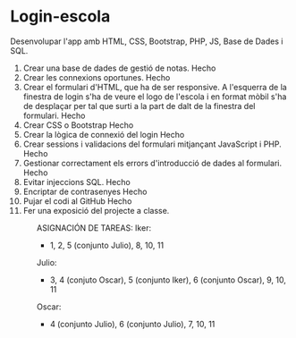 # Login-escola
Desenvolupar l'app amb HTML, CSS, Bootstrap, PHP, JS, Base de Dades i SQL.

<ol>
    <li>Crear una base de dades de gestió de notas. Hecho</li> 
    <li>Crear les connexions oportunes. Hecho</li> 
    <li>Crear el formulari d'HTML, que ha de ser responsive. A l'esquerra de la finestra de login s'ha de veure el logo de l'escola i en format mòbil s'ha de desplaçar per tal que surti a la part de dalt de la finestra del formulari. Hecho</li>
    <li>Crear CSS o Bootstrap Hecho</li>
    <li>Crear la lògica de connexió del login Hecho</li> 
    <li>Crear sessions i validacions del formulari mitjançant JavaScript i PHP. Hecho</li>
    <li>Gestionar correctament els errors d'introducció de dades al formulari. Hecho</li>
    <li>Evitar injeccions SQL. Hecho</li>
    <li>Encriptar de contrasenyes Hecho</li>
    <li>Pujar el codi al GitHub Hecho</li>
    <li>Fer una exposició del projecte a classe.</li>
<ol>

ASIGNACIÓN DE TAREAS:
Iker: 
- 1, 2, 5 (conjunto Julio), 8, 10, 11

Julio: 
- 3, 4 (conjuto Oscar), 5 (conjunto Iker), 6 (conjunto Oscar), 9, 10, 11

Oscar: 
- 4 (conjunto Julio), 6 (conjunto Julio), 7, 10, 11
